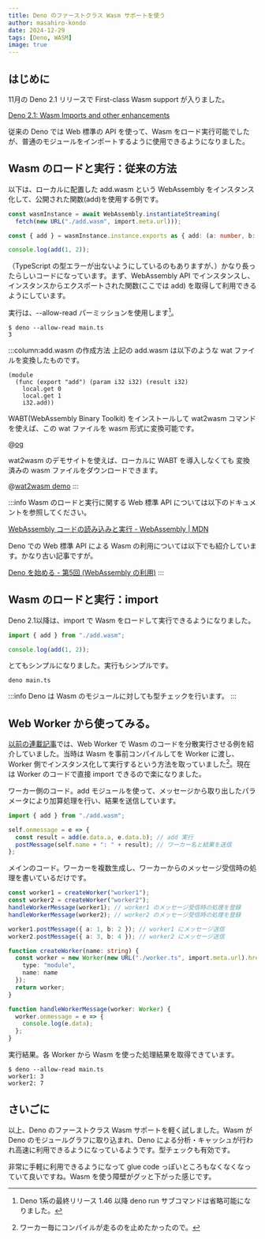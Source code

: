 ```yaml
---
title: Deno のファーストクラス Wasm サポートを使う
author: masahiro-kondo
date: 2024-12-29
tags: [Deno, WASM]
image: true
---
```


## はじめに
11月の Deno 2.1 リリースで First-class Wasm support が入りました。

[Deno 2.1: Wasm Imports and other enhancements](https://deno.com/blog/v2.1)

従来の Deno では Web 標準の API を使って、Wasm をロード実行可能でしたが、普通のモジュールをインポートするように使用できるようになりました。

## Wasm のロードと実行：従来の方法
以下は、ローカルに配置した add.wasm という WebAssembly をインスタンス化して、公開された関数(add)を使用する例です。

```typescript:main.ts
const wasmInstance = await WebAssembly.instantiateStreaming(
  fetch(new URL("./add.wasm", import.meta.url)));

const { add } = wasmInstance.instance.exports as { add: (a: number, b: number) => number };

console.log(add(1, 2));
```

（TypeScript の型エラーが出ないようにしているのもありますが、）かなり長ったらしいコードになっています。まず、WebAssembly API でインスタンスし、インスタンスからエクスポートされた関数(ここでは add) を取得して利用できるようにしています。

実行は、--allow-read パーミッションを使用します[^1]。
```
$ deno --allow-read main.ts
3
```

[^1]: Deno 1系の最終リリース 1.46 以降 deno run サブコマンドは省略可能になりました。

:::column:add.wasm の作成方法
上記の add.wasm は以下のような wat ファイルを変換したものです。

```lisp:add.wat
(module
  (func (export "add") (param i32 i32) (result i32)
    local.get 0
    local.get 1
    i32.add))
```

WABT(WebAssembly Binary Toolkit) をインストールして wat2wasm コマンドを使えば、この wat ファイルを wasm 形式に変換可能です。

@[og](https://github.com/WebAssembly/wabt)

wat2wasm のデモサイトを使えば、ローカルに WABT を導入しなくても 変換済みの wasm ファイルをダウンロードできます。

@[wat2wasm demo](https://webassembly.github.io/wabt/demo/wat2wasm/)
:::

:::info
Wasm のロードと実行に関する Web 標準 API については以下のドキュメントを参照してください。

[WebAssembly コードの読み込みと実行 - WebAssembly | MDN](https://developer.mozilla.org/ja/docs/WebAssembly/Loading_and_running)

Deno での Web 標準 API による Wasm の利用については以下でも紹介しています。かなり古い記事ですが。

[Deno を始める - 第5回 (WebAssembly の利用)](https://developer.mamezou-tech.com/deno/getting-started/05-using-wasm/)
:::

## Wasm のロードと実行：import

Deno 2.1以降は、import で Wasm をロードして実行できるようになりました。

```typescript:main.ts
import { add } from "./add.wasm";

console.log(add(1, 2));
```

とてもシンプルになりました。実行もシンプルです。

```shell
deno main.ts
```

:::info
Deno は Wasm のモジュールに対しても型チェックを行います。
:::

## Web Worker から使ってみる。

[以前の連載記事](https://developer.mamezou-tech.com/deno/getting-started/05-using-wasm/)では、Web Worker で Wasm のコードを分散実行させる例を紹介していました。当時は Wasm を事前コンパイルしてを Worker に渡し、Worker 側でインスタンス化して実行するという方法を取っていました[^2]。現在は Worker のコードで直接 import できるので楽になりました。

[^2]: ワーカー毎にコンパイルが走るのを止めたかったので。

ワーカー側のコード。add モジュールを使って、メッセージから取り出したパラメータにより加算処理を行い、結果を送信しています。

```typescript:worker.ts
import { add } from "./add.wasm";

self.onmessage = e => {
  const result = add(e.data.a, e.data.b); // add 実行
  postMessage(self.name + ": " + result); // ワーカー名と結果を送信
};
```

メインのコード。ワーカーを複数生成し、ワーカーからのメッセージ受信時の処理を書いているだけです。

```typescript:main.ts
const worker1 = createWorker("worker1");
const worker2 = createWorker("worker2");
handleWorkerMessage(worker1); // worker1 のメッセージ受信時の処理を登録
handleWorkerMessage(worker2); // worker2 のメッセージ受信時の処理を登録

worker1.postMessage({ a: 1, b: 2 }); // worker1 にメッセージ送信
worker2.postMessage({ a: 3, b: 4 }); // worker2 にメッセージ送信

function createWorker(name: string) {
  const worker = new Worker(new URL("./worker.ts", import.meta.url).href, { 
    type: "module",
    name: name 
  });
  return worker;
}

function handleWorkerMessage(worker: Worker) {
  worker.onmessage = e => {
    console.log(e.data);
  };
}
```

実行結果。各 Worker から Wasm を使った処理結果を取得できています。

```shell
$ deno --allow-read main.ts
worker1: 3
worker2: 7
```

## さいごに
以上、Deno のファーストクラス Wasm サポートを軽く試しました。Wasm が Deno のモジュールグラフに取り込まれ、Deno による分析・キャッシュが行われ高速に利用できるようになっているようです。型チェックも有効です。

非常に手軽に利用できるようになって glue code っぽいところもなくなくなっていて良いですね。Wasm を使う障壁がグッと下がった感じです。
